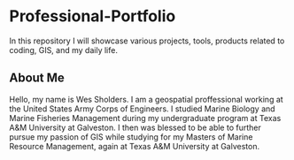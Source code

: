# Professional-Portfolio
In this repository I will showcase various projects, tools, products related to coding, GIS, and my daily life.

## About Me
Hello, my name is Wes Sholders. I am a geospatial proffessional working at the United States Army Corps of Engineers.
I studied Marine Biology and Marine Fisheries Management during my undergraduate program at Texas A&M University at Galveston. I then was blessed to be able to further pursue my
passion of GIS while studying for my Masters of Marine Resource Management, again at Texas A&M University at Galveston.
